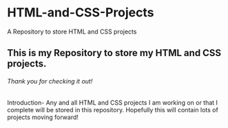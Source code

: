 # HTML-and-CSS-Projects
A Repository to store HTML and CSS projects

## This is my Repository to store my HTML and CSS projects.

###### Thank you for checking it out!

Introduction- 
Any and all HTML and CSS projects I am working on or that I complete will be stored in this repository. Hopefully this will contain lots of projects moving forward!